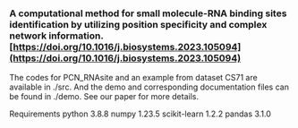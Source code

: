 
### A computational method for small molecule-RNA binding sites identification by utilizing position specificity and complex network information. [https://doi.org/10.1016/j.biosystems.2023.105094](https://doi.org/10.1016/j.biosystems.2023.105094)


The  codes for PCN_RNAsite and an example from dataset CS71 are available in ./src. And the demo and corresponding documentation files can be found in ./demo. See our paper for more details.


Requirements
python 3.8.8
numpy 1.23.5
scikit-learn 1.2.2
pandas 3.1.0

